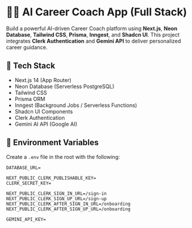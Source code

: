 # 🧑‍💼 AI Career Coach App (Full Stack)

Build a powerful AI-driven Career Coach platform using **Next.js**, **Neon Database**, **Tailwind CSS**, **Prisma**, **Inngest**, and **Shadcn UI**. This project integrates **Clerk Authentication** and **Gemini API** to deliver personalized career guidance.


## 🚀 Tech Stack
- Next.js 14 (App Router)
- Neon Database (Serverless PostgreSQL)
- Tailwind CSS
- Prisma ORM
- Inngest (Background Jobs / Serverless Functions)
- Shadcn UI Components
- Clerk Authentication
- Gemini AI API (Google AI)

## 🔑 Environment Variables
Create a `.env` file in the root with the following:
```env
DATABASE_URL=

NEXT_PUBLIC_CLERK_PUBLISHABLE_KEY=
CLERK_SECRET_KEY=

NEXT_PUBLIC_CLERK_SIGN_IN_URL=/sign-in
NEXT_PUBLIC_CLERK_SIGN_UP_URL=/sign-up
NEXT_PUBLIC_CLERK_AFTER_SIGN_IN_URL=/onboarding
NEXT_PUBLIC_CLERK_AFTER_SIGN_UP_URL=/onboarding

GEMINI_API_KEY=
